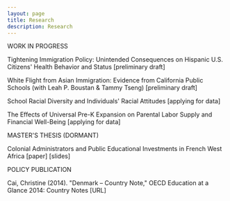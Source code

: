 ```yaml
---
layout: page
title: Research
description: Research
---
```


WORK IN PROGRESS

Tightening Immigration Policy: Unintended Consequences on Hispanic U.S. Citizens' Health Behavior and Status 
[preliminary draft]

White Flight from Asian Immigration: Evidence from California Public Schools (with Leah P. Boustan & Tammy Tseng) 
[preliminary draft]

School Racial Diversity and Individuals' Racial Attitudes 
[applying for data]

The Effects of Universal Pre-K Expansion on Parental Labor Supply and Financial Well-Being 
[applying for data]

MASTER'S THESIS (DORMANT)

Colonial Administrators and Public Educational Investments in French West Africa [paper] [slides]

POLICY PUBLICATION

Cai, Christine (2014). "Denmark – Country Note," OECD Education at a Glance 2014: Country Notes [URL]
